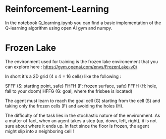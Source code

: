 # Reinforcement-Learning

In the notebook Q_learning.ipynb you can find a basic implementation of the Q-learning algorithm using open AI gym and numpy.

# Frozen Lake

The environment used for training is the frozen lake environement that you can explore here : https://gym.openai.com/envs/FrozenLake-v0/

In short it's a 2D grid (4 x 4 = 16 cells) like the following :

SFFF       (S: starting point, safe)
FHFH       (F: frozen surface, safe)
FFFH       (H: hole, fall to your doom)
HFFG       (G: goal, where the frisbee is located)

The agent must learn to reach the goal cell (G) starting from the cell (S) and taking only the frozen cells (F) and avoiding the holes (H). 

The difficulty of the task lies in the stochastic nature of the environment. As a matter of fact, when an agent takes a step (up, down, left, right), it is not sure about where it ends up. In fact since the floor is frozen, the agent might slip into a neighboring cell !  
